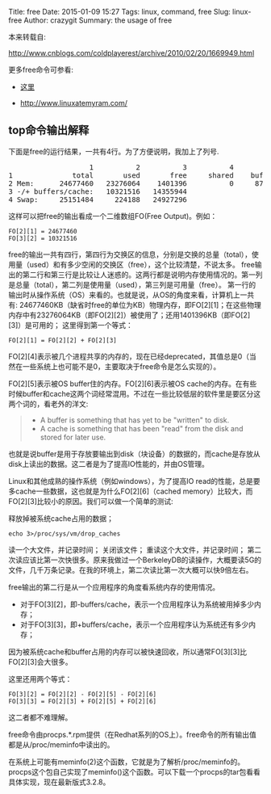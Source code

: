 Title: free
Date: 2015-01-09 15:27
Tags: linux, command, free
Slug: linux-free
Author: crazygit
Summary: the usage of free


本来转载自:

<http://www.cnblogs.com/coldplayerest/archive/2010/02/20/1669949.html>

更多free命令可参看:

* [这里](https://access.redhat.com/documentation/en-US/Red_Hat_Enterprise_Linux/5/html/Tuning_and_Optimizing_Red_Hat_Enterprise_Linux_for_Oracle_9i_and_10g_Databases/chap-Oracle_9i_and_10g_Tuning_Guide-Memory_Usage_and_Page_Cache.html)

* <http://www.linuxatemyram.com/>

## top命令输出解释

下面是free的运行结果，一共有4行。为了方便说明，我加上了列号.
<pre>
                   1          2          3          4          5          6
1              total       used       free     shared    buffers     cached
2 Mem:      24677460   23276064    1401396          0     870540   12084008
3 -/+ buffers/cache:   10321516   14355944
4 Swap:     25151484     224188   24927296
</pre>

这样可以把free的输出看成一个二维数组FO(Free Output)。例如：

    FO[2][1] = 24677460
    FO[3][2] = 10321516


free的输出一共有四行，第四行为交换区的信息，分别是交换的总量（total），使用量（used）和有多少空闲的交换区（free），这个比较清楚，不说太多。
free输出的第二行和第三行是比较让人迷惑的。这两行都是说明内存使用情况的。第一列是总量（total），第二列是使用量（used），第三列是可用量（free）。
第一行的输出时从操作系统（OS）来看的。也就是说，从OS的角度来看，计算机上一共有:
24677460KB（缺省时free的单位为KB）物理内存，即FO\[2\]\[1\]；在这些物理内存中有23276064KB（即FO\[2\]\[2\]）被使用了；还用1401396KB（即FO\[2\]\[3\]）是可用的；
这里得到第一个等式：

    FO[2][1] = FO[2][2] + FO[2][3]

FO\[2\]\[4\]表示被几个进程共享的内存的，现在已经deprecated，其值总是0（当然在一些系统上也可能不是0，主要取决于free命令是怎么实现的）。

FO\[2\]\[5\]表示被OS buffer住的内存。FO\[2\]\[6\]表示被OS cache的内存。在有些时候buffer和cache这两个词经常混用。不过在一些比较低层的软件里是要区分这两个词的，看老外的洋文:

> * A buffer is something that has yet to be "written" to disk.
> * A cache is something that has been "read" from the disk and stored for later use.

也就是说buffer是用于存放要输出到disk（块设备）的数据的，而cache是存放从disk上读出的数据。这二者是为了提高IO性能的，并由OS管理。

Linux和其他成熟的操作系统（例如windows），为了提高IO read的性能，总是要多cache一些数据，这也就是为什么FO\[2\]\[6\]（cached memory）比较大，而FO\[2\]\[3\]比较小的原因。我们可以做一个简单的测试:

释放掉被系统cache占用的数据；

    echo 3>/proc/sys/vm/drop_caches

读一个大文件，并记录时间；
关闭该文件；
重读这个大文件，并记录时间；
第二次读应该比第一次快很多。原来我做过一个BerkeleyDB的读操作，大概要读5G的文件，几千万条记录。在我的环境上，第二次读比第一次大概可以快9倍左右。

free输出的第二行是从一个应用程序的角度看系统内存的使用情况。

* 对于FO\[3\]\[2\]，即-buffers/cache，表示一个应用程序认为系统被用掉多少内存；
* 对于FO\[3\]\[3\]，即+buffers/cache，表示一个应用程序认为系统还有多少内存；

因为被系统cache和buffer占用的内存可以被快速回收，所以通常FO\[3\]\[3\]比FO\[2\]\[3\]会大很多。

这里还用两个等式：

    FO[3][2] = FO[2][2] - FO[2][5] - FO[2][6]
    FO[3][3] = FO[2][3] + FO[2][5] + FO[2][6]

这二者都不难理解。

free命令由procps.\*.rpm提供（在Redhat系列的OS上）。free命令的所有输出值都是从/proc/meminfo中读出的。

在系统上可能有meminfo(2)这个函数，它就是为了解析/proc/meminfo的。procps这个包自己实现了meminfo()这个函数。可以下载一个procps的tar包看看具体实现，现在最新版式3.2.8。
